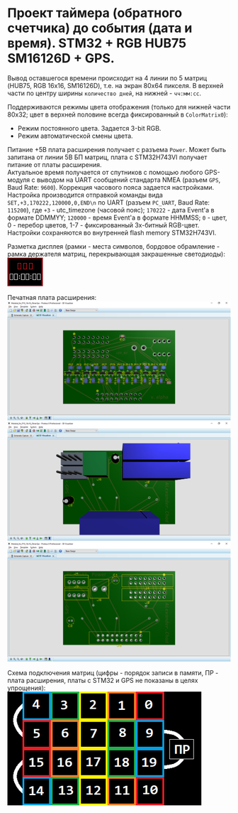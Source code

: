 # Проект таймера (обратного счетчика) до события (дата и время). STM32 + RGB HUB75 SM16126D + GPS.  
Вывод оставшегося времени происходит на 4 линии по 5 матриц (HUB75, RGB 16x16, SM16126D), т.е. на экран 80x64 пикселя. В верхней части по центру ширины `количество дней`, на нижней - `чч:мм:сс`.  

Поддерживаются режимы цвета отображения (только для нижней части 80x32; цвет в верхней половине всегда фиксированный в `ColorMatrix0`):  
- Режим постоянного цвета. Задается 3-bit RGB.  
- Режим автоматической смены цвета.    

Питание +5В плата расширения получает с разъема `Power`. Может быть запитана от линии 5В БП матриц, плата с STM32H743VI получает питание от платы расширения.  
Актуальное время получается от спутников с помощью любого GPS-модуля с выводом на UART сообщений стандарта NMEA (разъем `GPS`, Baud Rate: `9600`). Коррекция часового пояса задается настройками.  
Настройка производится отправкой команды вида `SET,+3,170222,120000,0,END\n` по UART (разъем `PC_UART`, Baud Rate: `115200`), где `+3` - utc_timezone (часовой пояс); `170222` - дата Event'а в формате DDMMYY; `120000` - время Event'а в формате HHMMSS; `0` - цвет, 0 - перебор цветов, 1-7 - фиксированный 3х-битный RGB-цвет. Настройки сохраняются во внутренней flash memory STM32H743VI.  

Разметка дисплея (рамки - места символов, бордовое обрамление - рамка держателя матриц, перекрывающая закрашенные светодиоды):  
![Разметка дисплея. Размер 1 к 1.](https://github.com/AlexanderChad/STM32H743VI_Countdown/blob/2_color_80x64/display_5x4_markup.png "Размер 1 к 1")

Печатная плата расширения:
![Плата расширения. Вид снизу, с компонентами.](https://github.com/AlexanderChad/STM32H743VI_Countdown/blob/main/pcb_b.png)
![Плата расширения. Вид сверху, с компонентами.](https://github.com/AlexanderChad/STM32H743VI_Countdown/blob/main/pcb_f.png)
![Плата расширения. Вид сверху, без компонентов.](https://github.com/AlexanderChad/STM32H743VI_Countdown/blob/main/pcb_f_nc.png)  

Схема подключения матриц (цифры - порядок записи в памяти, ПР - плата расширения, платы с STM32 и GPS не показаны в целях упрощения):  
![Порядок записи и схема подключения матриц.](https://github.com/AlexanderChad/STM32H743VI_Countdown/blob/main/display_5x4_addr.png)  
